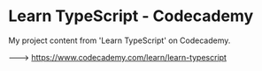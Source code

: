 # Learn TypeScript - Codecademy

My project content from 'Learn TypeScript' on Codecademy.

---> https://www.codecademy.com/learn/learn-typescript
